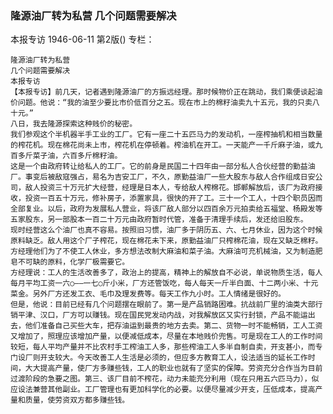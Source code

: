 ### 隆源油厂转为私营  几个问题需要解决
本报专访
1946-06-11
第2版()
专栏：

    隆源油厂转为私营
    几个问题需要解决
    本报专访
    【本报专访】前几天，记者遇到隆源油厂的方振远经理。那时候物价正在跳动，我们乘便谈起油价问题。他说：“我的油至少要比市价低百分之五。现在市上的棉籽油卖九十五元，我的只卖八十元。”
    八日，我去隆源探索这种贱价的秘密。
    我们参观这个半机器半手工业的工厂。它有一座二十五匹马力的发动机，一座榨抽机和相当数量的榨花机。现在棉花尚未上市，榨花机在停顿着。榨油机在开工。一天能产一千斤麻子油，或九百多斤菜子油，六百多斤棉籽油。
    这是一个由政府转让给私人的工厂。它的前身是民国二十四年由一部分私人合伙经营的勤益油厂。事变后被敌寇强占，易名为吉安工厂，不久，原勤益油厂一些大股东与敌人合作组成日安公司，敌人投资三十万元扩大经营，经理是日本人，专给敌人榨棉花。邯郸解放后，该厂为政府接收，投资一百五十万元，修补房子，添置家具，很快的开了工。三十一个工人，十四个职员因而全部复业。以后，政府为发展私人营业，将该厂敌人部分以四百余万元拍卖给五福堂、杨殿发等五家股东，另一部股本一百二十万元由政府暂时代管，准备于清理手续后，发还给旧股东。
    现时经营这么个油厂也真不容易。按照旧习惯，油厂多于阴历五、六、七月休业，因为这个时候原料缺乏。敌人用这个厂子榨花，现在棉花未下来，原勤益油厂只榨棉花油，现在又缺乏棉籽。方经理他们为了不使工人休业，多方想法改制大麻油和菜子油。大麻油可充机械油，又为制造肥皂不可缺的原料，化学厂极需要它。
    方经理说：工人的生活改善多了，政治上的提高，精神上的解放自不必说，单说物质生活，每人每月平均工资一六○——一七○斤小米，厂方还管饭吃，每人每天一斤半白面、十二两小米、十元菜金。另外厂方还发工衣、毛巾及理发费等。每天工作九小时。工人情绪是很好的。
    但是，他说：目前已经有几个问题摆在眼前了。第一是产品销路困难。抗战前厂里的油类大部行销平津、汉口，厂方可以赚钱。现在国民党发动内战，对我解放区又实行封锁，产品不能运出去，他们准备自己买些大车，把存油运到最贵的地方去卖。第二、货物一时不能畅销，工人工资又增加了，照理应该增加产量，以便减低成本，尽量在本地贱价兜售。可是现在工人的工作时间较短，每人平均产量并不比农村手工榨油工人多，那些榨油工人多半自制自卖，开支甚小，而专门设厂则开支较大。今天改善工人生活是必须的，但应多方教育工人，设法适当的延长工作时间，大大提高产量，使厂方多赚些钱，工人的职业也就有了坚实的保障。劳资充分合作当为目前过渡阶段的急要之图。第三、该厂目前不榨花，动力未能充分利用（现在只用五六匹马力），似应设法兼营其他副业。工厂管理也有更加科学化的必要。以便尽量减少开支，压低成本，提高产量和质量，使劳资双方都多赚些钱。
